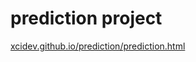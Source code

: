 # prediction project
[xcidev.github.io/prediction/prediction.html](xcidev.github.io/prediction/prediction.html)